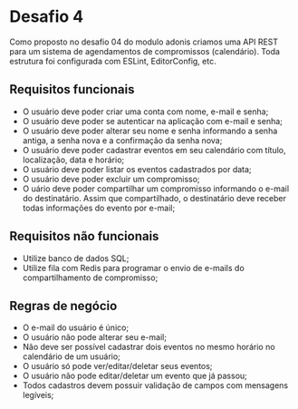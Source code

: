 # Desafio 4

Como proposto no desafio 04 do modulo adonis criamos uma API REST para um sistema de agendamentos de compromissos (calendário). Toda estrutura foi configurada com ESLint, EditorConfig, etc.

## Requisitos funcionais

- O usuário deve poder criar uma conta com nome, e-mail e senha;
- O usuário deve poder se autenticar na aplicação com e-mail e senha;
- O usuário deve poder alterar seu nome e senha informando a senha antiga, a senha nova e a confirmação da senha nova;
- O usuário deve poder cadastrar eventos em seu calendário com título, localização, data e horário;
- O usuário deve poder listar os eventos cadastrados por data;
- O usuário deve poder excluir um compromisso;
- O uário deve poder compartilhar um compromisso informando o e-mail do destinatário. Assim que compartilhado, o destinatário deve receber todas informações do evento por e-mail;

## Requisitos não funcionais

- Utilize banco de dados SQL;
- Utilize fila com Redis para programar o envio de e-mails do compartilhamento de compromisso;

## Regras de negócio

- O e-mail do usuário é único;
- O usuário não pode alterar seu e-mail;
- Não deve ser possível cadastrar dois eventos no mesmo horário no calendário de um usuário;
- O usuário só pode ver/editar/deletar seus eventos;
- O usuário não pode editar/deletar um evento que já passou;
- Todos cadastros devem possuir validação de campos com mensagens legíveis;
